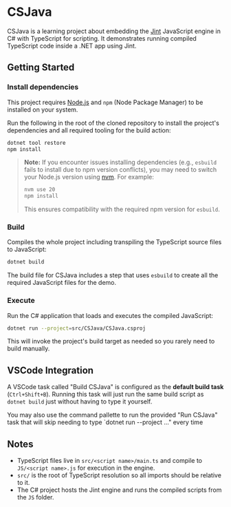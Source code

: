 # CSJava

CSJava is a learning project about embedding the [Jint](https://github.com/sebastienros/jint) JavaScript engine in C# with TypeScript for scripting. It demonstrates running compiled TypeScript code inside a .NET app using Jint.

## Getting Started

### Install dependencies

This project requires [Node.js](https://docs.npmjs.com/downloading-and-installing-node-js-and-npm) and `npm` (Node Package Manager) to be installed on your system.

Run the following in the root of the cloned repository to install the project's dependencies and all required tooling for the build action:

```bash
dotnet tool restore
npm install
```

> **Note:** If you encounter issues installing dependencies (e.g., `esbuild` fails to install due to npm version conflicts), you may need to switch your Node.js version using [nvm](https://github.com/nvm-sh/nvm). For example:
>
> ```bash
> nvm use 20
> npm install
> ```
>
> This ensures compatibility with the required npm version for `esbuild`.

### Build

Compiles the whole project including transpiling the TypeScript source files to JavaScript:

```bash
dotnet build
```

The build file for CSJava includes a step that uses `esbuild` to create all the required JavaScript files for the demo.

### Execute

Run the C# application that loads and executes the compiled JavaScript:

```bash
dotnet run --project=src/CSJava/CSJava.csproj
```

This will invoke the project's build target as needed so you rarely need to build manually.

## VSCode Integration

A VSCode task called "Build CSJava" is configured as the **default build task** (`Ctrl+Shift+B`). Running this task will just run the same build script as `dotnet build` just without having to type it yourself.

You may also use the command pallette to run the provided "Run CSJava" task that will skip needing to type `dotnet run --project ..." every time

## Notes

- TypeScript files live in `src/<script name>/main.ts` and compile to `JS/<script name>.js` for execution in the engine.
- `src/` is the root of TypeScript resolution so all imports should be relative to it.
- The C# project hosts the Jint engine and runs the compiled scripts from the `JS` folder.
